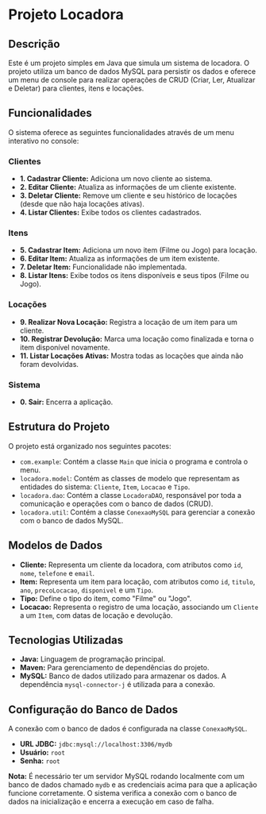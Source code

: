 # Projeto Locadora

## Descrição

Este é um projeto simples em Java que simula um sistema de locadora. O projeto utiliza um banco de dados MySQL para persistir os dados e oferece um menu de console para realizar operações de CRUD (Criar, Ler, Atualizar e Deletar) para clientes, itens e locações.

## Funcionalidades

O sistema oferece as seguintes funcionalidades através de um menu interativo no console:

### Clientes
* **1. Cadastrar Cliente:** Adiciona um novo cliente ao sistema.
* **2. Editar Cliente:** Atualiza as informações de um cliente existente.
* **3. Deletar Cliente:** Remove um cliente e seu histórico de locações (desde que não haja locações ativas).
* **4. Listar Clientes:** Exibe todos os clientes cadastrados.

### Itens
* **5. Cadastrar Item:** Adiciona um novo item (Filme ou Jogo) para locação.
* **6. Editar Item:** Atualiza as informações de um item existente.
* **7. Deletar Item:** Funcionalidade não implementada.
* **8. Listar Itens:** Exibe todos os itens disponíveis e seus tipos (Filme ou Jogo).

### Locações
* **9. Realizar Nova Locação:** Registra a locação de um item para um cliente.
* **10. Registrar Devolução:** Marca uma locação como finalizada e torna o item disponível novamente.
* **11. Listar Locações Ativas:** Mostra todas as locações que ainda não foram devolvidas.

### Sistema
* **0. Sair:** Encerra a aplicação.

## Estrutura do Projeto

O projeto está organizado nos seguintes pacotes:

* `com.example`: Contém a classe `Main` que inicia o programa e controla o menu.
* `locadora.model`: Contém as classes de modelo que representam as entidades do sistema: `Cliente`, `Item`, `Locacao` e `Tipo`.
* `locadora.dao`: Contém a classe `LocadoraDAO`, responsável por toda a comunicação e operações com o banco de dados (CRUD).
* `locadora.util`: Contém a classe `ConexaoMySQL` para gerenciar a conexão com o banco de dados MySQL.

## Modelos de Dados

* **Cliente:** Representa um cliente da locadora, com atributos como `id`, `nome`, `telefone` e `email`.
* **Item:** Representa um item para locação, com atributos como `id`, `titulo`, `ano`, `precoLocacao`, `disponivel` e um `Tipo`.
* **Tipo:** Define o tipo do item, como "Filme" ou "Jogo".
* **Locacao:** Representa o registro de uma locação, associando um `Cliente` a um `Item`, com datas de locação e devolução.

## Tecnologias Utilizadas

* **Java:** Linguagem de programação principal.
* **Maven:** Para gerenciamento de dependências do projeto.
* **MySQL:** Banco de dados utilizado para armazenar os dados. A dependência `mysql-connector-j` é utilizada para a conexão.

## Configuração do Banco de Dados

A conexão com o banco de dados é configurada na classe `ConexaoMySQL`.

* **URL JDBC:** `jdbc:mysql://localhost:3306/mydb`
* **Usuário:** `root`
* **Senha:** `root`

**Nota:** É necessário ter um servidor MySQL rodando localmente com um banco de dados chamado `mydb` e as credenciais acima para que a aplicação funcione corretamente. O sistema verifica a conexão com o banco de dados na inicialização e encerra a execução em caso de falha.
